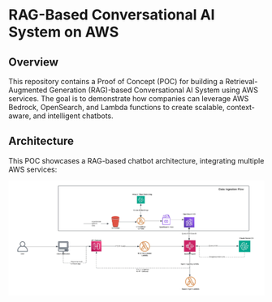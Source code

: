 # RAG-Based Conversational AI System on AWS

## Overview

This repository contains a Proof of Concept (POC) for building a Retrieval-Augmented Generation (RAG)-based Conversational AI System using AWS services. The goal is to demonstrate how companies can leverage AWS Bedrock, OpenSearch, and Lambda functions to create scalable, context-aware, and intelligent chatbots.

## Architecture

This POC showcases a RAG-based chatbot architecture, integrating multiple AWS services:

![Architecture Diagram](/RAG-chat-bot.jpeg)
